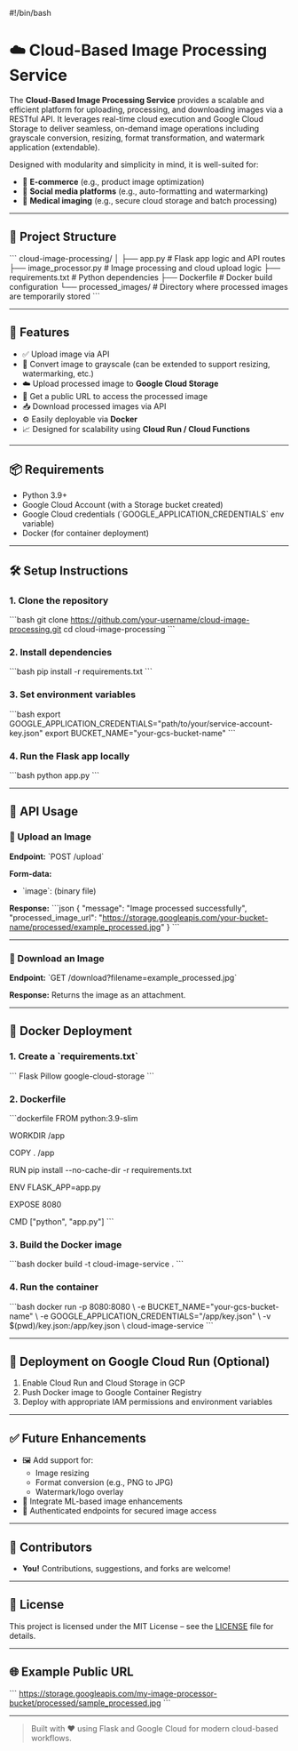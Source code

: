 #!/bin/bash

# ☁️ Cloud-Based Image Processing Service

The **Cloud-Based Image Processing Service** provides a scalable and efficient platform for uploading, processing, and downloading images via a RESTful API. It leverages real-time cloud execution and Google Cloud Storage to deliver seamless, on-demand image operations including grayscale conversion, resizing, format transformation, and watermark application (extendable).

Designed with modularity and simplicity in mind, it is well-suited for:
- 🛒 **E-commerce** (e.g., product image optimization)
- 📱 **Social media platforms** (e.g., auto-formatting and watermarking)
- 🏥 **Medical imaging** (e.g., secure cloud storage and batch processing)

---

## 📂 Project Structure

\`\`\`
cloud-image-processing/
│
├── app.py                  # Flask app logic and API routes
├── image_processor.py      # Image processing and cloud upload logic
├── requirements.txt        # Python dependencies
├── Dockerfile              # Docker build configuration
└── processed_images/       # Directory where processed images are temporarily stored
\`\`\`

---

## 🚀 Features

- ✅ Upload image via API
- 🎨 Convert image to grayscale (can be extended to support resizing, watermarking, etc.)
- ☁️ Upload processed image to **Google Cloud Storage**
- 🔗 Get a public URL to access the processed image
- 📥 Download processed images via API
- ⚙️ Easily deployable via **Docker**
- 📈 Designed for scalability using **Cloud Run / Cloud Functions**

---

## 📦 Requirements

- Python 3.9+
- Google Cloud Account (with a Storage bucket created)
- Google Cloud credentials (\`GOOGLE_APPLICATION_CREDENTIALS\` env variable)
- Docker (for container deployment)

---

## 🛠️ Setup Instructions

### 1. Clone the repository

\`\`\`bash
git clone https://github.com/your-username/cloud-image-processing.git
cd cloud-image-processing
\`\`\`

### 2. Install dependencies

\`\`\`bash
pip install -r requirements.txt
\`\`\`

### 3. Set environment variables

\`\`\`bash
export GOOGLE_APPLICATION_CREDENTIALS="path/to/your/service-account-key.json"
export BUCKET_NAME="your-gcs-bucket-name"
\`\`\`

### 4. Run the Flask app locally

\`\`\`bash
python app.py
\`\`\`

---

## 🧪 API Usage

### 🔼 Upload an Image
**Endpoint:** \`POST /upload\`

**Form-data:**
- \`image\`: (binary file)

**Response:**
\`\`\`json
{
  "message": "Image processed successfully",
  "processed_image_url": "https://storage.googleapis.com/your-bucket-name/processed/example_processed.jpg"
}
\`\`\`

---

### 🔽 Download an Image
**Endpoint:** \`GET /download?filename=example_processed.jpg\`

**Response:** Returns the image as an attachment.

---

## 🐳 Docker Deployment

### 1. Create a \`requirements.txt\`

\`\`\`
Flask
Pillow
google-cloud-storage
\`\`\`

### 2. Dockerfile

\`\`\`dockerfile
FROM python:3.9-slim

WORKDIR /app

COPY . /app

RUN pip install --no-cache-dir -r requirements.txt

ENV FLASK_APP=app.py

EXPOSE 8080

CMD ["python", "app.py"]
\`\`\`

### 3. Build the Docker image

\`\`\`bash
docker build -t cloud-image-service .
\`\`\`

### 4. Run the container

\`\`\`bash
docker run -p 8080:8080 \\
  -e BUCKET_NAME="your-gcs-bucket-name" \\
  -e GOOGLE_APPLICATION_CREDENTIALS="/app/key.json" \\
  -v \$(pwd)/key.json:/app/key.json \\
  cloud-image-service
\`\`\`

---

## 📡 Deployment on Google Cloud Run (Optional)

1. Enable Cloud Run and Cloud Storage in GCP  
2. Push Docker image to Google Container Registry  
3. Deploy with appropriate IAM permissions and environment variables

---

## ✅ Future Enhancements

- 🖼️ Add support for:
  - Image resizing
  - Format conversion (e.g., PNG to JPG)
  - Watermark/logo overlay
- 🧠 Integrate ML-based image enhancements
- 🔐 Authenticated endpoints for secured image access

---

## 👥 Contributors

- **You!** Contributions, suggestions, and forks are welcome!

---

## 📃 License

This project is licensed under the MIT License – see the [LICENSE](LICENSE) file for details.

---

## 🌐 Example Public URL

\`\`\`
https://storage.googleapis.com/my-image-processor-bucket/processed/sample_processed.jpg
\`\`\`

---

> Built with ❤️ using Flask and Google Cloud for modern cloud-based workflows.
